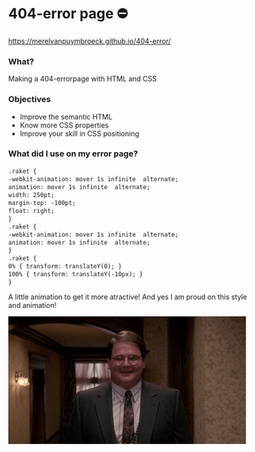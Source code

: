 # 404-error page :no_entry:
https://merelvanpuymbroeck.github.io/404-error/

### What?
Making a 404-errorpage with HTML and CSS

### Objectives
* Improve the semantic HTML
* Know more CSS properties
* Improve your skill in CSS positioning

### What did I use on my error page?

    .raket {
    -webkit-animation: mover 1s infinite  alternate;
    animation: mover 1s infinite  alternate;
    width: 250pt;
    margin-top: -100pt;
    float: right;
    }
    .raket {
    -webkit-animation: mover 1s infinite  alternate;
    animation: mover 1s infinite  alternate;
    }
    .raket {
    0% { transform: translateY(0); }
    100% { transform: translateY(-10px); }
    } 
    
A little animation to get it more atractive!
And yes I am proud on this style and animation!

![](proud.gif)
